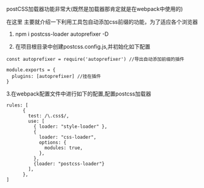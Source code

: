 postCSS加载器功能非常大(既然是加载器那肯定就是在webpack中使用的)

在这里 主要就介绍一下利用工具包自动添加css前缀的功能，为了适应各个浏览器

1. npm i postcss-loader  autoprefixer -D 

2. 在项目根目录中创建postcss.config.js,并初始化如下配置
```
const autoprefixer = require('autoprefixer') //导出自动添加前缀的插件

module.exports = {
  plugins: [autoprefixer] //挂在插件
}
```
3.在webpack配置文件中进行如下的配置,配置postcss加载器

```
rules: [
      {
        test: /\.css$/,
        use: [
          { loader: "style-loader" },
          {
            loader: "css-loader",
            options: {
              modules: true,
            },
          },
          {loader: "postcss-loader"}
        ],
      },
]
```